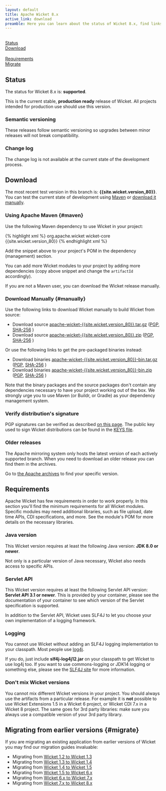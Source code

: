 ```yaml
---
layout: default
title: Apache Wicket 8.x
active_link: download
preamble: Here you can learn about the status of Wicket 8.x, find links to download it, learn how to configure your Maven POM to use Wicket, find the minimal requirements, and migrate your existing application to this Wicket version.
---
```

<div class="button-bar">
	<a class="button" href="#status"><i class="fa fa-info-circle"></i><br>Status</a>
	<a class="button" href="#download"><i class="fa fa-download"></i><br>Download</a>
</div>
<div class="button-bar">
	<a class="button" href="#requirements"><i class="fa fa-exclamation-triangle"></i><br>Requirements</a>
	<a class="button" href="#migrate"><i class="fa fa-history"></i><br>Migrate</a>
</div>

## Status

The status for Wicket 8.x is: **supported**.

This is the current stable, **production ready** release of Wicket. All
projects intended for production use should use this version.

### Semantic versioning

These releases follow semantic versioning so upgrades between minor
releases will not break compatibility.

### Change log

The change log is not available at the current state of the development process.

## Download

The most recent test version in this branch is: **{{site.wicket.version_80}}**. 
You can test the current state of development using [Maven](#maven) or [download it manually](#manually).

### Using Apache Maven {#maven}

Use the following Maven dependency to use Wicket in your project:

{% highlight xml %}
<dependency>
    <groupId>org.apache.wicket</groupId>
    <artifactId>wicket-core</artifactId>
    <version>{{site.wicket.version_80}}</version>
</dependency>
{% endhighlight xml %}

Add the snippet above to your project's POM in the dependency
(management) section.

You can add more Wicket modules to your project by adding more
dependencies (copy above snippet and change the `artifactId`
accordingly).

If you are not a Maven user, you can download the Wicket release manually.

### Download Manually {#manually}

Use the following links to download Wicket manually to build Wicket
from source:

- Download source [apache-wicket-{{site.wicket.version_80}}.tar.gz](https://www.apache.org/dist/wicket/{{site.wicket.version_80}}/apache-wicket-{{site.wicket.version_80}}.tar.gz)
([PGP](https://www.apache.org/dist/wicket/{{site.wicket.version_80}}/apache-wicket-{{site.wicket.version_80}}.tar.gz.asc),
[SHA-256](https://www.apache.org/dist/wicket/{{site.wicket.version_80}}/apache-wicket-{{site.wicket.version_80}}.tar.gz.sha256)
)
- Download source [apache-wicket-{{site.wicket.version_80}}.zip](https://www.apache.org/dist/wicket/{{site.wicket.version_80}}/apache-wicket-{{site.wicket.version_80}}.zip)
([PGP](https://www.apache.org/dist/wicket/{{site.wicket.version_80}}/apache-wicket-{{site.wicket.version_80}}.zip.asc),
[SHA-256](https://www.apache.org/dist/wicket/{{site.wicket.version_80}}/apache-wicket-{{site.wicket.version_80}}.zip.sha256)
)

Or use the following links to get the pre-packaged binaries instead:

- Download binaries [apache-wicket-{{site.wicket.version_80}}-bin.tar.gz](https://www.apache.org/dist/wicket/{{site.wicket.version_80}}/binaries/apache-wicket-{{site.wicket.version_80}}-bin.tar.gz)
([PGP](https://www.apache.org/dist/wicket/{{site.wicket.version_80}}/binaries/apache-wicket-{{site.wicket.version_80}}-bin.tar.gz.asc),
[SHA-256](https://www.apache.org/dist/wicket/{{site.wicket.version_80}}/binaries/apache-wicket-{{site.wicket.version_80}}-bin.tar.gz.sha256)
)
- Download binaries [apache-wicket-{{site.wicket.version_80}}-bin.zip](https://www.apache.org/dist/wicket/{{site.wicket.version_80}}/binaries/apache-wicket-{{site.wicket.version_80}}-bin.zip)
([PGP](https://www.apache.org/dist/wicket/{{site.wicket.version_80}}/binaries/apache-wicket-{{site.wicket.version_80}}-bin.zip.asc),
[SHA-256](https://www.apache.org/dist/wicket/{{site.wicket.version_80}}/binaries/apache-wicket-{{site.wicket.version_80}}-bin.zip.sha256)
)

Note that the binary packages and the source packages don't contain any
dependencies necessary to have your project working out of the box. We
strongly urge you to use Maven (or Buildr, or Gradle) as your
dependency management system.

### Verify distribution's signature

PGP signatures can be verified as described [on this page](http://www.apache.org/dev/release-signing.html#verifying-signature). The public key used to sign Wicket distributions can be found in the [KEYS file](https://www.apache.org/dist/wicket/KEYS). 

### Older releases

The Apache mirroring system only hosts the latest version of each actively supported branch.
When you need to download an older release you can find them in the archives.

Go to [the Apache archives](https://archive.apache.org/dist/wicket) to find your specific version.

## Requirements

Apache Wicket has few requirements in order to work properly. In this
section you'll find the minimum requirements for all Wicket modules.
Specific modules may need additional libraries, such as file upload,
date time APIs, CDI specifications, and more. See the module's POM for
more details on the necessary libraries.

### Java version

This Wicket version requires at least the following Java version: **JDK 8.0 or newer**.

Not only is a particular version of Java necessary, Wicket also needs
access to specific APIs.

### Servlet API

This Wicket version requires at least the following Servlet API
version: **Servlet API 3.1 or newer**. This is provided by your
container, please see the documentation of your container to see which
version of the Servlet specification is supported.

In addition to the Servlet API, Wicket uses SLF4J to let you choose
your own implementation of a logging framework.

### Logging

You cannot use Wicket without adding an SLF4J logging implementation to
your classpath. Most people use
[log4j](http://logging.apache.org/log4j).

If you do, just include **slf4j-log4j12.jar** on your classpath to get
Wicket to use log4j too. If you want to use commons-logging or JDK14
logging or something else, please see the [SLF4J site](http://www.slf4j.org/faq.html)
for more information.

### Don't mix Wicket versions

You cannot mix different Wicket versions in your project. You should
always use the artifacts from a particular release. For example it is
**not** possible to use Wicket Extensions 1.5 in a Wicket 6 project, or
Wicket CDI 7.x in a Wicket 8 project. The same goes for 3rd party
libraries: make sure you always use a compatible version of your 3rd
party library.

## Migrating from earlier versions {#migrate}

If you are migrating an existing application from earlier versions of
Wicket you may find our migration guides invaluable:

 * Migrating from [Wicket 1.2 to Wicket 1.3](https://cwiki.apache.org/confluence/display/WICKET/Migrating+to+Wicket+1.3)
 * Migrating from [Wicket 1.3 to Wicket 1.4](https://cwiki.apache.org/confluence/display/WICKET/Migrating+to+Wicket+1.4)
 * Migrating from [Wicket 1.4 to Wicket 1.5](https://cwiki.apache.org/confluence/display/WICKET/Migration+to+Wicket+1.5)
 * Migrating from [Wicket 1.5 to Wicket 6.x](https://cwiki.apache.org/confluence/display/WICKET/Migration+to+Wicket+6.0)
 * Migrating from [Wicket 6.x to Wicket 7.x](https://cwiki.apache.org/confluence/display/WICKET/Migration+to+Wicket+7.0)
 * Migrating from [Wicket 7.x to Wicket 8.x](https://cwiki.apache.org/confluence/display/WICKET/Migration+to+Wicket+8.0)
